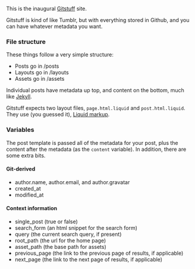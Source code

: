 This is the inaugural [Gitstuff](http://gitstuff.com) site. 

Gitstuff is kind of like Tumblr, but with everything stored in Github, and you can have whatever metadata you want.

### File structure

These things follow a very simple structure:

- Posts go in /posts
- Layouts go in /layouts
- Assets go in /assets

Individual posts have metadata up top, and content on the bottom, much like [Jekyll](https://github.com/mojombo/jekyll).

Gitstuff expects two layout files, `page.html.liquid` and `post.html.liquid`. They use (you guessed it), [Liquid markup](http://liquidmarkup.org/).

### Variables

The post template is passed all of the metadata for your post, plus the content after the metadata (as the `content` variable). In addition, there are some extra bits.

#### Git-derived
- author.name, author.email, and author.gravatar
- created_at
- modified_at

#### Context information
- single_post (true or false)
- search_form (an html snippet for the search form)
- query (the current search query, if present)
- root_path (the url for the home page)
- asset_path (the base path for assets)
- previous_page (the link to the previous page of results, if applicable)
- next_page (the link to the next page of results, if applicable)